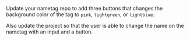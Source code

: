 Update your nametag repo to add three buttons that changes the background color of the tag to `pink`, `lightgreen`, or `lightblue`.

Also update the project so that the user is able to change the name on the nametag with an input and a button.
